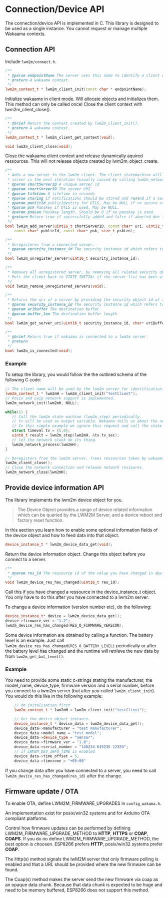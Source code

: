 # Connection/Device API

The connection/device API is implemented in C.
This library is designed to be used as a single instance. You cannot request or manage multiple Wakaama contexts.

## Connection API

Include `lwm2m/connect.h`.

```cpp
/**
 * @param endpointName The server uses this name to identify a client over multiple sessions
 * @return A wakaama context.
 */
lwm2m_context_t * lwm2m_client_init(const char * endpointName);
``` 

Initialize wakaame in client mode.
Will allocate objects and initializes them.
This method can only be called once! Close the client context with lwm2m_client_close().

```cpp
/**
 * @brief Return the context created by lwm2m_client_init().
 * @return A wakaama context.
 */
lwm2m_context_t * lwm2m_client_get_context(void);
```

```cpp
void lwm2m_client_close(void);
```

Close the wakaama client context and release dynamically aquired ressources.
This will not release objects created by lwm2m_object_create.

```cpp
/**
 * Adds a new server to the lwm2m client. The client statemachine will try to connect to this
 * server in the next iteration (usually caused by calling lwm2m_network_process(context)).
 * @param shortServerID A unique server id
 * @param shortServerID The server URI
 * @param lifetime A lifetime in seconds
 * @param storing If notifications should be stored and resend if a server connection was interruppted and then reconnected.
 * @param publicId publicIdentity for DTLS. May be NULL if no secure connection is used.
 * @param psk Passkey if DTLS is used. May be NULL.
 * @param pskLen Passkey length. Should be 0 if no passkey is used.
 * @return Return true if successfully added and false if aborted due to no memory.
 */
bool lwm2m_add_server(uint16_t shortServerID, const char* uri, uint32_t lifetime, bool storing,
    const char* publicId, const char* psk, size_t pskLen);
```

```cpp
/**
 * Unregisteres from a connected server.
 * @param security_instance_id The security instance id which refers to a specific server
 */
bool lwm2m_unregister_server(uint16_t security_instance_id);
```

```cpp
/**
 * Removes all unregistered server, by removing all related security objects.
 * Puts the client back to STATE_INITIAL if the server list has been altered.
 */
void lwm2m_remove_unregistered_servers(void);
```

```cpp
/**
 * Returns the uri of a server by providing the security object id of that server connection.
 * @param security_instance_id The security instance id which refers to a specific server
 * @param uriBuffer The destination buffer
 * @param buffer_len The destination buffer length
 */
bool lwm2m_get_server_uri(uint16_t security_instance_id, char* uriBuffer, size_t buffer_len);
```

```cpp
/**
 * @brief Return true if wakaama is connected to a lwm2m server.
 * @return
 */
bool lwm2m_is_connected(void);
```

### Example

To setup the library, you would follow the the outlined schema of the following C code:

```cpp
// The client name will be used by the lwm2m server for identification.
lwm2m_context_t * lwm2mH = lwm2m_client_init("testClient");
// Posix and Lwip network support is implemented.
lwm2m_network_init(lwm2mH, NULL);

while(1) {
   // Call the lwm2m state machine (lwm2m_step) periodically. 
   // tv will be used as output variable. Wakaama tells us about the next required call to lwm2m_step().
   // In this simple example we ignore this request and call the state machine in each main loop cycle.
   struct timeval tv = {5,0};
   uint8_t result = lwm2m_step(lwm2mH, &tv.tv_sec);
   // let the network stack do its thing.
   lwm2m_network_process(lwm2mH);
}

// Deregisters from the lwm2m server, frees ressources taken by wakaama.
lwm2m_client_close();
// Close the network connection and release network ressoures.
lwm2m_network_close(lwm2mH);
```

## Provide device information API
The library implements the lwm2m device object for you.

> The Device Object provides a range of device related information which can be queried by the LWM2M Server, and a device reboot and factory reset function.

In this section you learn how to enable some optional information fields
of the device object and how to feed data into that object.


```cpp
device_instance_t * lwm2m_device_data_get(void);
```

Return the device information object.
Change this object before you connect to a server.

```cpp
/**
 * @param res_id The ressource id of the value you have changed in device_instance_t.
 */
void lwm2m_device_res_has_changed(uint16_t res_id);
```

Call this if you have changed a ressource in the device_instance_t object.
You only have to do this after you have connected to a lwm2m server.

To change a device information (version number etc), do the following:
```cpp
device_instance_t* device = lwm2m_device_data_get();
device->firmware_ver = "1.2";
lwm2m_device_res_has_changed(RES_O_FIRMWARE_VERSION);
```

Some device information are obtained by calling a function.
The battery level is an example.
Just call `lwm2m_device_res_has_changed(RES_O_BATTERY_LEVEL)` periodically or after
the battery level has changed and the runtime will retrieve the new data by
from `lwm2m_get_bat_level()`.


### Example

You need to provide some static c-strings stating the manufacturer, the model_name, device_type,
firmware version and a serial number, before you connect to a lwm2m server (but after you called `lwm2m_client_init`).
You would do this like in the following example:

```cpp
    // do initalisation first
    lwm2m_context_t * lwm2mH = lwm2m_client_init("testClient");

    // Get the device object instance.
    device_instance_t * device_data = lwm2m_device_data_get();
    device_data->manufacturer = "test manufacturer";
    device_data->model_name = "test model";
    device_data->device_type = "sensor";
    device_data->firmware_ver = "1.0";
    device_data->serial_number = "140234-645235-12353";
    // if LWM2M_DEV_INFO_TIME is enabled
    device_data->time_offset = 5;
    device_data->timezone = "+05:00"
```

If you change data after you have connected to a server, you need to call
`lwm2m_device_res_has_changed(res_id)` after the change.

## Firmware update / OTA

To enable OTA, define LWM2M_FIRMWARE_UPGRADES in `config_wakama.h`.

An implementation exist for posix/win32 systems and for Arduino OTA compliant platforms.

Control how firmware updates can be performed by defining 
LWM2M_FIRMWARE_UPGRADE_METHOD to **HTTP**, **HTTPS** or **COAP**, **COAPS**. If you do no define
LWM2M_FIRMWARE_UPGRADE_METHOD, the best option is choosen.
ESP8266 prefers **HTTP**, posix/win32 systems prefer **COAP**.

The Http(s) method signals the lwM2M server that only firmware polling is enabled
and that a URL should be provided where the new firmware can be found.

The Coap(s) method makes the server send the new firmware via coap as an opaque data chunk.
Because that data chunk is expected to be huge and need to be memory buffered, ESP8266 does
not support this method.
